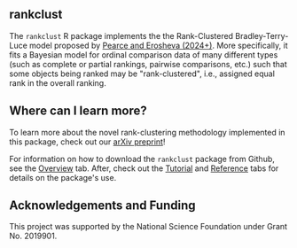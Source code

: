 rankclust
-----

The ``rankclust`` R package implements the the Rank-Clustered Bradley-Terry-Luce model proposed by [Pearce and Erosheva (2024+)](https://pearce790.github.io/). More specifically, it fits a Bayesian model for ordinal comparison data of many different types (such as complete or partial rankings, pairwise comparisons, etc.) such that some objects being ranked may be "rank-clustered", i.e., assigned equal rank in the overall ranking.


Where can I learn more? 
-----

To learn more about the novel rank-clustering methodology implemented in this package, check out our [arXiv preprint](https://pearce790.github.io/)!

For information on how to download the `rankclust` package from Github, see the [Overview](https://pearce790.github.io/rankclust/articles/overview.html) tab. After, check out the [Tutorial](https://pearce790.github.io/rankclust/articles/tutorial.html) and [Reference](https://pearce790.github.io/rankclust/reference/index.html) tabs for details on the package's use.

Acknowledgements and Funding
-----

This project was supported by the National Science Foundation under Grant No. 2019901.
